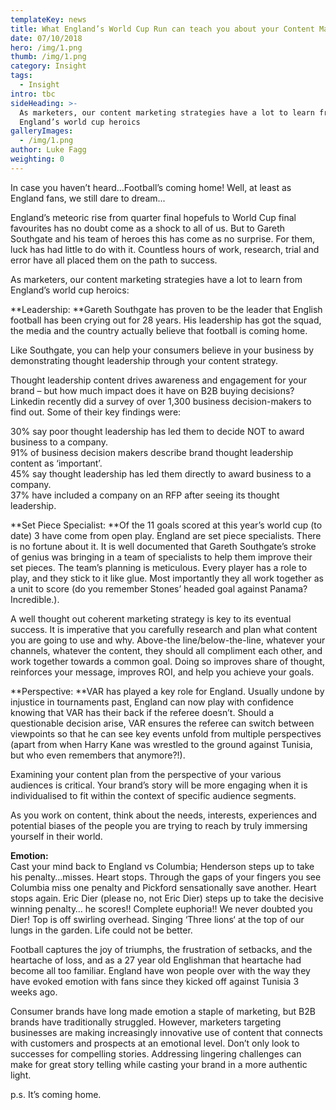 ```yaml
---
templateKey: news
title: What England’s World Cup Run can teach you about your Content Marketing
date: 07/10/2018
hero: /img/1.png
thumb: /img/1.png
category: Insight
tags:
  - Insight
intro: tbc
sideHeading: >-
  As marketers, our content marketing strategies have a lot to learn from
  England’s world cup heroics
galleryImages:
  - /img/1.png
author: Luke Fagg
weighting: 0
---
```

In case you haven’t heard…Football’s coming home! Well, at least as England fans, we still dare to dream...

England’s meteoric rise from quarter final hopefuls to World Cup final favourites has no doubt come as a shock to all of us. But to Gareth Southgate and his team of heroes this has come as no surprise. For them, luck has had little to do with it. Countless hours of work, research, trial and error have all placed them on the path to success.

As marketers, our content marketing strategies have a lot to learn from England’s world cup heroics:

**Leadership:
**Gareth Southgate has proven to be the leader that English football has been crying out for 28 years. His leadership has got the squad, the media and the country actually believe that football is coming home.  

Like Southgate, you can help your consumers believe in your business by demonstrating thought leadership through your content strategy.

Thought leadership content drives awareness and engagement for your brand – but how much impact does it have on B2B buying decisions? Linkedin recently did a survey of over 1,300 business decision-makers to find out. Some of their key findings were:

30% say poor thought leadership has led them to decide NOT to award business to a company.\
91% of business decision makers describe brand thought leadership content as ‘important’.\
45% say thought leadership has led them directly to award business to a company.\
37% have included a company on an RFP after seeing its thought leadership.

**Set Piece Specialist:
**Of the 11 goals scored at this year’s world cup (to date) 3 have come from open play. England are set piece specialists. There is no fortune about it. It is well documented that Gareth Southgate’s stroke of genius was bringing in a team of specialists to help them improve their set pieces. The team’s planning is meticulous. Every player has a role to play, and they stick to it like glue. Most importantly they all work together as a unit to score (do you remember Stones’ headed goal against Panama? Incredible.).

A well thought out coherent marketing strategy is key to its eventual success. It is imperative that you carefully research and plan what content you are going to use and why. Above-the line/below-the-line, whatever your channels, whatever the content, they should all compliment each other, and work together towards a common goal. Doing so improves share of thought, reinforces your message, improves ROI, and help you achieve your goals.

**Perspective:
**VAR has played a key role for England. Usually undone by injustice in tournaments past, England can now play with confidence knowing that VAR has their back if the referee doesn’t. Should a questionable decision arise, VAR ensures the referee can switch between viewpoints so that he can see key events unfold from multiple perspectives (apart from when Harry Kane was wrestled to the ground against Tunisia, but who even remembers that anymore?!).

Examining your content plan from the perspective of your various audiences is critical. Your brand’s story will be more engaging when it is individualised to fit within the context of specific audience segments.

As you work on content, think about the needs, interests, experiences and potential biases of the people you are trying to reach by truly immersing yourself in their world.

**Emotion:**\
Cast your mind back to England vs Columbia; Henderson steps up to take his penalty…misses. Heart stops. Through the gaps of your fingers you see Columbia miss one penalty and Pickford sensationally save another. Heart stops again. Eric Dier (please no, not Eric Dier) steps up to take the decisive winning penalty… he scores!! Complete euphoria!! We never doubted you Dier! Top is off swirling overhead. Singing ‘Three lions‘ at the top of our lungs in the garden. Life could not be better.

Football captures the joy of triumphs, the frustration of setbacks, and the heartache of loss, and as a 27 year old Englishman that heartache had become all too familiar. England have won people over with the way they have evoked emotion with fans since they kicked off against Tunisia 3 weeks ago.

Consumer brands have long made emotion a staple of marketing, but B2B brands have traditionally struggled. However, marketers targeting businesses are making increasingly innovative use of content that connects with customers and prospects at an emotional level. Don’t only look to successes for compelling stories. Addressing lingering challenges can make for great story telling while casting your brand in a more authentic light.

p.s. It’s coming home.
